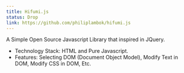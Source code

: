 ```yaml
---
title: Hifumi.js
status: Drop
link: https://github.com/philiplambok/hifumi.js
---
```

A Simple Open Source Javascript Library that inspired in JQuery.
- Technology Stack: HTML and Pure Javascript.
- Features: Selecting DOM (Document Object Model), Modify Text in DOM, Modify CSS in DOM, Etc.
